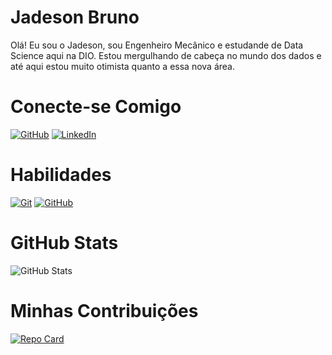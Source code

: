 # Jadeson Bruno

Olá! Eu sou o Jadeson, sou Engenheiro Mecânico e estudande de Data Science aqui na DIO. Estou mergulhando de cabeça no mundo dos dados e até aqui estou muito otimista quanto a essa nova área.

# Conecte-se Comigo

[![GitHub](https://img.shields.io/badge/GitHub-000?style=for-the-badge&logo=github&logoColor=fff)](https://github.com/JadesonBruno)
[![LinkedIn](https://img.shields.io/badge/LinkedIn-000?style=for-the-badge&logo=linkedin&logoColor=0E76A8)](https://www.linkedin.com/in/jadeson-bruno-228450101/)

# Habilidades

[![Git](https://img.shields.io/badge/Git-000?style=for-the-badge&logo=git&logoColor=E94D5F)](https://git-scm.com/doc)
[![GitHub](https://img.shields.io/badge/GitHub-000?style=for-the-badge&logo=github&logoColor=30A3DC)](https://docs.github.com/)

# GitHub Stats

![GitHub Stats](https://github-readme-stats.vercel.app/api?username=JadesonBruno&theme=transparent&bg_color=000&border_color=30A3DC&show_icons=true&icon_color=30A3DC&title_color=E94D5F&text_color=FFF&hide_title=true&hide=stars)

# Minhas Contribuições

[![Repo Card](https://github-readme-stats.vercel.app/api/pin/?username=JadesonBruno&repo=dio-lab-open-source&bg_color=000&border_color=fff&show_icons=true&icon_color=30A3DC&title_color=fff&text_color=E94D5F)](https://github.com/octoeli/dio-lab-open-source)
